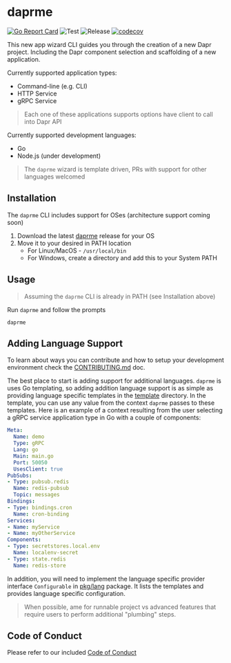 # daprme

[![Go Report Card](https://goreportcard.com/badge/github.com/dapr-templates/daprme)](https://goreportcard.com/report/github.com/dapr-templates/daprme) ![Test](https://github.com/dapr-templates/daprme/workflows/Test/badge.svg) ![Release](https://github.com/dapr-templates/daprme/workflows/Release/badge.svg) [![codecov](https://codecov.io/gh/dapr-templates/daprme/branch/master/graph/badge.svg)](https://codecov.io/gh/dapr-templates/daprme)

This new app wizard CLI guides you through the creation of a new Dapr project. Including the Dapr component selection and scaffolding of a new application.

Currently supported application types:

* Command-line (e.g. CLI)
* HTTP Service 
* gRPC Service 

> Each one of these applications supports options have client to call into Dapr API

Currently supported development languages: 

* Go 
* Node.js (under development)

> The `daprme` wizard is template driven, PRs with support for other languages welcomed


## Installation

The `daprme` CLI includes support for OSes (architecture support coming soon)

1. Download the latest [daprme](https://github.com/dapr-templates/daprme/releases/latest) release for your OS
2. Move it to your desired in PATH location
   * For Linux/MacOS - `/usr/local/bin`
   * For Windows, create a directory and add this to your System PATH

## Usage 

> Assuming the `daprme` CLI is already in PATH (see Installation above)

Run `daprme` and follow the prompts

```shell
daprme
```

## Adding Language Support 

To learn about ways you can contribute and how to setup your development environment check the [CONTRIBUTING.md](./CONTRIBUTING.md) doc. 

The best place to start is adding support for additional languages. `daprme` is uses Go templating, so adding addition language support is as simple as providing language specific templates in the [template](./template) directory. In the template, you can use any value from the context `daprme` passes to these templates. Here is an example of a context resulting from the user selecting a gRPC service application type in Go with a couple of components:

```yaml
Meta:
  Name: demo
  Type: gRPC
  Lang: go
  Main: main.go
  Port: 50050
  UsesClient: true
PubSubs:
- Type: pubsub.redis
  Name: redis-pubsub
  Topic: messages
Bindings:
- Type: bindings.cron
  Name: cron-binding
Services:
- Name: myService
- Name: myOtherService
Components:
- Type: secretstores.local.env
  Name: localenv-secret
- Type: state.redis
  Name: redis-store
```

In addition, you will need to implement the language specific provider interface `Configurable` in [pkg/lang](./pkg/lang) package. It lists the templates and provides language specific configuration. 

> When possible, ame for runnable project vs advanced features that require users to perform additional "plumbing" steps. 

## Code of Conduct

Please refer to our included [Code of Conduct](./CODE_OF_CONDUCT.md)